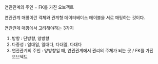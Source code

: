 연관관계의 주인 = FK를 가진 오브젝트


연관관계 매핑이란 객체와 관계형 데이터베이스 테이블을 서로 매핑하는 것이다. <br>

연관관계 매핑에서 고려해야하는 3가지 
1. 방향 : 단방향, 양방향
2. 다중성 : 일대일, 일대다, 다대일, 다대다
3. 연관관계의 주인 : 양방향일 때, 연관관계에서 관리의 주체가 되는 곳 / FK를 가진 오브젝트
